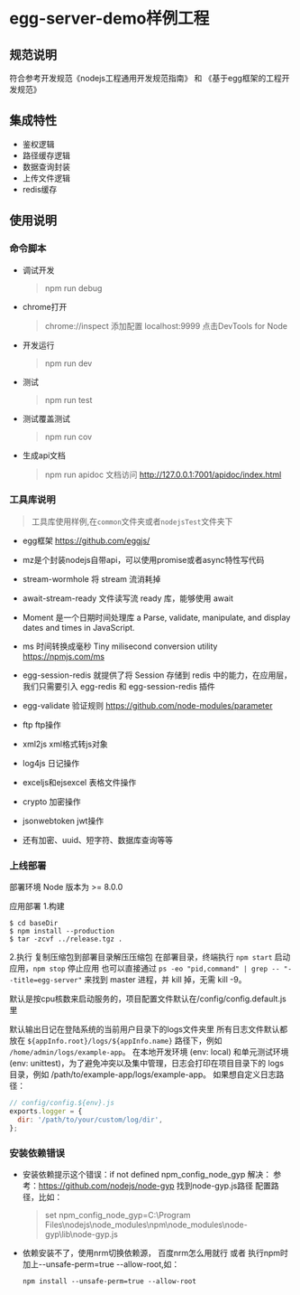 # egg-server-demo样例工程

## 规范说明
符合参考开发规范《nodejs工程通用开发规范指南》 和 《基于egg框架的工程开发规范》
## 集成特性
- 鉴权逻辑
- 路径缓存逻辑
- 数据查询封装
- 上传文件逻辑
- redis缓存

## 使用说明
### 命令脚本
- 调试开发
  > npm run debug

- chrome打开
  > chrome://inspect
  添加配置
  localhost:9999
  点击DevTools for Node

- 开发运行
  > npm run dev

- 测试
  > npm run test

- 测试覆盖测试
  > npm run cov

- 生成api文档
  > npm run apidoc
  文档访问
  http://127.0.0.1:7001/apidoc/index.html


### 工具库说明
  > 工具库使用样例,在`common`文件夹或者`nodejsTest`文件夹下

- egg框架
  https://github.com/eggjs/

- mz是个封装nodejs自带api，可以使用promise或者async特性写代码
- stream-wormhole	将 stream 流消耗掉
- await-stream-ready	文件读写流 ready 库，能够使用 await
- Moment 是一个日期时间处理库 a Parse, validate, manipulate, and display dates and times in JavaScript.
- ms 时间转换成毫秒 Tiny milisecond conversion utility https://npmjs.com/ms
- egg-session-redis 就提供了将 Session 存储到 redis 中的能力，在应用层，我们只需要引入 egg-redis 和 egg-session-redis 插件
- egg-validate 验证规则 https://github.com/node-modules/parameter
- ftp ftp操作
- xml2js xml格式转js对象
- log4js 日记操作
- exceljs和ejsexcel 表格文件操作
- crypto 加密操作
- jsonwebtoken jwt操作
- 还有加密、uuid、短字符、数据库查询等等
### 上线部署
部署环境
Node 版本为 >= 8.0.0

应用部署
1.构建
```shell
$ cd baseDir
$ npm install --production
$ tar -zcvf ../release.tgz .
```
2.执行
复制压缩包到部署目录解压压缩包
在部署目录，终端执行 `npm start` 启动应用，`npm stop` 停止应用
也可以直接通过 `ps -eo "pid,command" | grep -- "--title=egg-server"` 来找到 master 进程，并 kill 掉，无需 kill -9。

默认是按cpu核数来启动服务的，项目配置文件默认在/config/config.default.js里

默认输出日记在登陆系统的当前用户目录下的logs文件夹里
所有日志文件默认都放在 `${appInfo.root}/logs/${appInfo.name}` 路径下，例如 `/home/admin/logs/example-app`。
在本地开发环境 (env: local) 和单元测试环境 (env: unittest)，为了避免冲突以及集中管理，日志会打印在项目目录下的 logs 目录，例如 /path/to/example-app/logs/example-app。
如果想自定义日志路径：
```js
// config/config.${env}.js
exports.logger = {
  dir: '/path/to/your/custom/log/dir',
};
```
### 安装依赖错误
- 安装依赖提示这个错误：if not defined npm_config_node_gyp
解决：
参考：https://github.com/nodejs/node-gyp
找到node-gyp.js路径
配置路径，比如：
  > set npm_config_node_gyp=C:\Program Files\nodejs\node_modules\npm\node_modules\node-gyp\lib\node-gyp.js

- 依赖安装不了，使用nrm切换依赖源，
  百度nrm怎么用就行
  或者
  执行npm时加上--unsafe-perm=true --allow-root,如：
  ```shell
  npm install --unsafe-perm=true --allow-root
  ```
